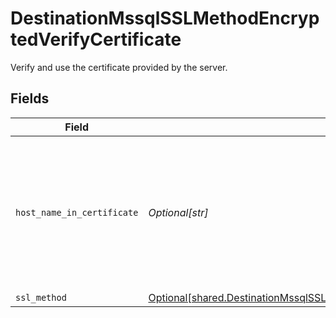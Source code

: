 # DestinationMssqlSSLMethodEncryptedVerifyCertificate

Verify and use the certificate provided by the server.


## Fields

| Field                                                                                                                                                                    | Type                                                                                                                                                                     | Required                                                                                                                                                                 | Description                                                                                                                                                              |
| ------------------------------------------------------------------------------------------------------------------------------------------------------------------------ | ------------------------------------------------------------------------------------------------------------------------------------------------------------------------ | ------------------------------------------------------------------------------------------------------------------------------------------------------------------------ | ------------------------------------------------------------------------------------------------------------------------------------------------------------------------ |
| `host_name_in_certificate`                                                                                                                                               | *Optional[str]*                                                                                                                                                          | :heavy_minus_sign:                                                                                                                                                       | Specifies the host name of the server. The value of this property must match the subject property of the certificate.                                                    |
| `ssl_method`                                                                                                                                                             | [Optional[shared.DestinationMssqlSSLMethodEncryptedVerifyCertificateSSLMethod]](undefined/models/shared/destinationmssqlsslmethodencryptedverifycertificatesslmethod.md) | :heavy_minus_sign:                                                                                                                                                       | N/A                                                                                                                                                                      |